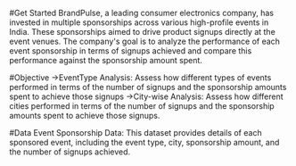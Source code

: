 #Get Started
BrandPulse, a leading consumer electronics company, has invested in multiple sponsorships across various high-profile events in India. 
These sponsorships aimed to drive product signups directly at the event venues. 
The company's goal is to analyze the performance of each event sponsorship in terms of signups achieved and compare this performance against the sponsorship amount spent.

#Objective
->EventType Analysis: Assess how different types of events performed in terms of the number of signups and the sponsorship amounts spent to achieve those signups
->City-wise Analysis: Assess how different cities performed in terms of the number of signups and the sponsorship amounts spent to achieve those signups.

#Data
Event Sponsorship Data: This dataset provides details of each sponsored event, including the event type, city, sponsorship amount, and the number of signups achieved.

